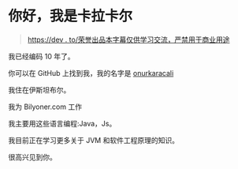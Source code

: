 # 你好，我是卡拉卡尔

> [https://dev . to/荣誉出品本字幕仅供学习交流，严禁用于商业用途](https://dev.to/onurkaracali/hi-im-onur-karacal)

我已经编码 10 年了。

你可以在 GitHub 上找到我，我的名字是 [onurkaracali](https://github.com/onurkaracali)

我住在伊斯坦布尔。

我为 Bilyoner.com 工作

我主要用这些语言编程:Java，Js。

我目前正在学习更多关于 JVM 和软件工程原理的知识。

很高兴见到你。